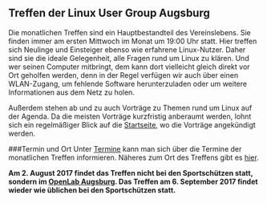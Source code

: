 
## Treffen der Linux User Group Augsburg

Die monatlichen Treffen sind ein Hauptbestandteil des Vereinslebens. Sie finden immer am ersten Mittwoch im Monat um 19:00 Uhr statt. Hier treffen sich Neulinge und Einsteiger ebenso wie erfahrene Linux-Nutzer. Daher sind sie die ideale Gelegenheit, alle Fragen rund um Linux zu klären. Und wer seinen Computer mitbringt, dem kann dort vielleicht gleich direkt vor Ort geholfen werden, denn in der Regel verfügen wir auch über einen WLAN-Zugang, um fehlende Software herunterzuladen oder um weitere Informationen aus dem Netz zu holen.
  
Außerdem stehen ab und zu auch Vorträge zu Themen rund um Linux auf der Agenda. Da die meisten Vorträge kurzfristig anberaumt werden, lohnt sich ein regelmäßiger Blick auf die [Startseite](/start/), wo die Vorträge angekündigt werden.

###Termin und Ort
Unter [Termine](/Treffen/Termine/) kann man sich über die Termine der monatlichen Treffen informieren. Näheres zum Ort des Treffens gibt es [hier](/Treffen/Treffpunkt/). 


**Am 2. August 2017 findet das Treffen nicht bei den Sportschützen statt,
sondern im [OpenLab Augsburg](https://openlab-augsburg.de/kontakt/). Das
Treffen am 6. September 2017 findet wieder wie üblichen bei den Sportschützen
statt.**
